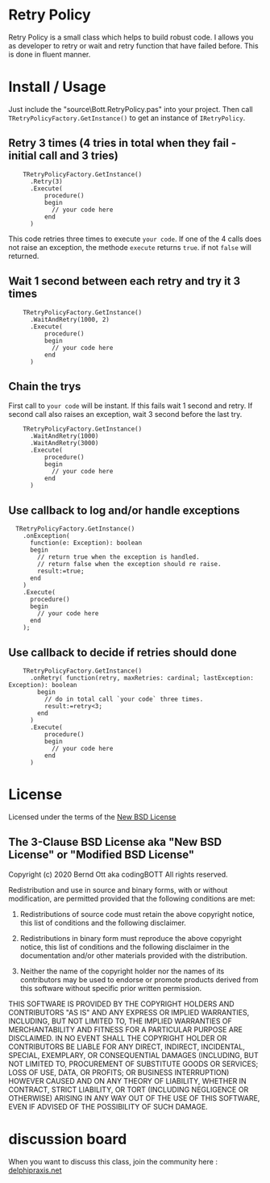 # Retry Policy
Retry Policy is a small class which helps to build robust code. I allows you as developer to retry or wait and retry function that have failed before. This is done in fluent manner.

# Install / Usage

Just include the "source\Bott.RetryPolicy.pas" into your project. Then call  `TRetryPolicyFactory.GetInstance()` to get an instance of `IRetryPolicy`.

## Retry 3 times (4 tries in total when they fail - initial call and 3 tries)
``` delphi
    TRetryPolicyFactory.GetInstance()
      .Retry(3)
      .Execute(
          procedure()
          begin
            // your code here
          end
      )
```

This code retries three times to execute `your code`. If one of the 4 calls does not raise an exception, the methode `execute` returns `true`. if not `false` will returned.

## Wait 1 second between each retry and try it 3 times
``` delphi
    TRetryPolicyFactory.GetInstance()
      .WaitAndRetry(1000, 2)
      .Execute(
          procedure()
          begin
            // your code here
          end
      )
```

## Chain the trys 
First call to `your code` will be instant. If this fails wait 1 second and retry. If second call also raises an exception, wait 3 second before the last try.
``` delphi
    TRetryPolicyFactory.GetInstance()
      .WaitAndRetry(1000)
      .WaitAndRetry(3000)
      .Execute(
          procedure()
          begin
            // your code here
          end
      )
```
## Use callback to log and/or handle exceptions 

``` delphi
  TRetryPolicyFactory.GetInstance()
    .onException(
      function(e: Exception): boolean
      begin
        // return true when the exception is handled.
        // return false when the exception should re raise.
        result:=true;
      end
    )
    .Execute(
      procedure()
      begin
        // your code here
      end
    );
```    

## Use callback to decide if retries should done

``` delphi
    TRetryPolicyFactory.GetInstance()
      .onRetry( function(retry, maxRetries: cardinal; lastException: Exception): boolean
        begin
          // do in total call `your code` three times.
          result:=retry<3;
        end
      )
      .Execute(
          procedure()
          begin
            // your code here
          end
      )
```

# License

Licensed under the terms of the [New BSD License](http://opensource.org/licenses/BSD-3-Clause)

## The 3-Clause BSD License aka "New BSD License" or "Modified BSD License"

Copyright (c) 2020 Bernd Ott aka codingBOTT
All rights reserved.

Redistribution and use in source and binary forms, with or without modification, are permitted provided that the following conditions are met:

1. Redistributions of source code must retain the above copyright notice, this list of conditions and the following disclaimer.

2. Redistributions in binary form must reproduce the above copyright notice, this list of conditions and the following disclaimer in the documentation and/or other materials provided with the distribution.

3. Neither the name of the copyright holder nor the names of its contributors may be used to endorse or promote products derived from this software without specific prior written permission.

THIS SOFTWARE IS PROVIDED BY THE COPYRIGHT HOLDERS AND CONTRIBUTORS "AS IS" AND ANY EXPRESS OR IMPLIED WARRANTIES, INCLUDING, BUT NOT LIMITED TO, THE IMPLIED WARRANTIES OF MERCHANTABILITY AND FITNESS FOR A PARTICULAR PURPOSE ARE DISCLAIMED. IN NO EVENT SHALL THE COPYRIGHT HOLDER OR CONTRIBUTORS BE LIABLE FOR ANY DIRECT, INDIRECT, INCIDENTAL, SPECIAL, EXEMPLARY, OR CONSEQUENTIAL DAMAGES (INCLUDING, BUT NOT LIMITED TO, PROCUREMENT OF SUBSTITUTE GOODS OR SERVICES; LOSS OF USE, DATA, OR PROFITS; OR BUSINESS INTERRUPTION) HOWEVER CAUSED AND ON ANY THEORY OF LIABILITY, WHETHER IN CONTRACT, STRICT LIABILITY, OR TORT (INCLUDING NEGLIGENCE OR OTHERWISE) ARISING IN ANY WAY OUT OF THE USE OF THIS SOFTWARE, EVEN IF ADVISED OF THE POSSIBILITY OF SUCH DAMAGE.

# discussion board
When you want to discuss this class, join the community here : [delphipraxis.net](https://en.delphipraxis.net/)